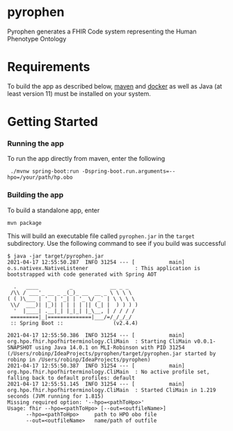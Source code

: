 # pyrophen
Pyrophen generates a FHIR Code system representing the Human Phenotype Ontology

# Requirements
To build the app as described below, 
[maven](https://www.apache.org/>) and 
[docker](https://docs.docker.com/) as well as Java (at least version 11) must
be installed on your system.

# Getting Started

### Running the app

To run the app directly from maven, enter the following

```mermaid
 ./mvnw spring-boot:run -Dspring-boot.run.arguments=--hpo=/your/path/hp.obo 
```

### Building the app

To build a standalone app, enter
```mermaid
mvn package
```
This will build an executable file called ``pyrophen.jar`` in the ``target`` subdirectory.
Use the following command to see if you build was successful
```mermaid
$ java -jar target/pyrophen.jar
2021-04-17 12:55:50.287  INFO 31254 --- [           main] o.s.nativex.NativeListener               : This application is bootstrapped with code generated with Spring AOT

  .   ____          _            __ _ _
 /\\ / ___'_ __ _ _(_)_ __  __ _ \ \ \ \
( ( )\___ | '_ | '_| | '_ \/ _` | \ \ \ \
 \\/  ___)| |_)| | | | | || (_| |  ) ) ) )
  '  |____| .__|_| |_|_| |_\__, | / / / /
 =========|_|==============|___/=/_/_/_/
 :: Spring Boot ::                (v2.4.4)

2021-04-17 12:55:50.386  INFO 31254 --- [           main] org.hpo.fhir.hpofhirterminology.CliMain  : Starting CliMain v0.0.1-SNAPSHOT using Java 14.0.1 on MLI-Robinson with PID 31254 (/Users/robinp/IdeaProjects/pyrophen/target/pyrophen.jar started by robinp in /Users/robinp/IdeaProjects/pyrophen)
2021-04-17 12:55:50.387  INFO 31254 --- [           main] org.hpo.fhir.hpofhirterminology.CliMain  : No active profile set, falling back to default profiles: default
2021-04-17 12:55:51.145  INFO 31254 --- [           main] org.hpo.fhir.hpofhirterminology.CliMain  : Started CliMain in 1.219 seconds (JVM running for 1.815)
Missing required option: '--hpo=<pathToHpo>'
Usage: fhir --hpo=<pathToHpo> [--out=<outfileName>]
      --hpo=<pathToHpo>     path to HPO obo file
      --out=<outfileName>   name/path of outfile
```
